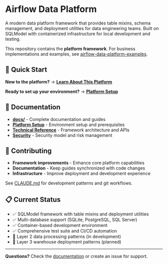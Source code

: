 # Airflow Data Platform

A modern data platform framework that provides table mixins, schema management, and deployment utilities for data engineering teams. Built on SQLModel with containerized infrastructure for local development and testing.

This repository contains the **platform framework**. For business implementations and examples, see [airflow-data-platform-examples](https://github.com/Troubladore/airflow-data-platform-examples).

## 🚀 Quick Start

**New to the platform?** → **[Learn About This Platform](docs/technical-reference.md)**

**Ready to set up your environment?** → **[Platform Setup](docs/getting-started.md)**

## 📖 Documentation

- **[docs/](docs/)** - Complete documentation and guides
- **[Platform Setup](docs/getting-started.md)** - Environment setup and prerequisites
- **[Technical Reference](docs/technical-reference.md)** - Framework architecture and APIs
- **[Security](docs/SECURITY-RISK-ACCEPTANCE.md)** - Security model and risk management

## 🤝 Contributing

- **Framework improvements** - Enhance core platform capabilities
- **Documentation** - Keep guides synchronized with code changes
- **Infrastructure** - Improve deployment and development experience

See [CLAUDE.md](CLAUDE.md) for development patterns and git workflows.

## 📋 Current Status

- ✅ SQLModel framework with table mixins and deployment utilities
- ✅ Multi-database support (SQLite, PostgreSQL, SQL Server)
- ✅ Container-based development environment
- ✅ Comprehensive test suite and CI/CD automation
- 🚧 Layer 2 data processing patterns (in development)
- 🚧 Layer 3 warehouse deployment patterns (planned)

---

**Questions?** Check the [documentation](docs/) or create an issue for support.
